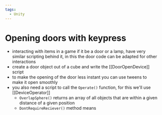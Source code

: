 ```yaml
---
tags:
  - Unity
---
```

# Opening doors with keypress
- interacting with items in a game if it be a door or a lamp, have very similar scripting behind it, in this the door code can be adapted for other interactions
- create a door object out of a cube and write the [[DoorOpenDevice]] script
- to make the opening of the door less instant you can use tweens to make it open smoothly
- you also need a script to call the `Operate()` function, for this we'll use [[DeviceOperator]]
	- `OverlapSphere()` returns an array of all objects that are within a given distance of a given position
	- `DontRequireReciever()` method means